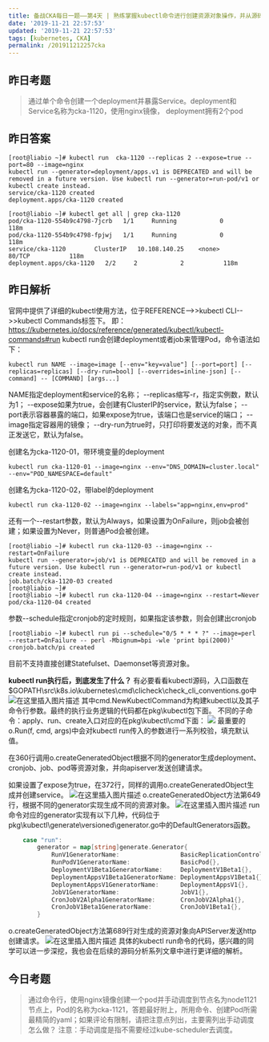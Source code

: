 ```yaml
---
title: 备战CKA每日一题——第4天 | 熟练掌握kubectl命令进行创建资源对象操作，并从源码进行解析
date: '2019-11-21 22:57:53'
updated: '2019-11-21 22:57:53'
tags: [kubernetes, CKA]
permalink: /201911212257cka
---
```



## 昨日考题

> 通过单个命令创建一个deployment并暴露Service。deployment和Service名称为cka-1120，使用nginx镜像， deployment拥有2个pod


## 昨日答案
```shell
[root@liabio ~]# kubectl run  cka-1120 --replicas 2 --expose=true --port=80 --image=nginx
kubectl run --generator=deployment/apps.v1 is DEPRECATED and will be removed in a future version. Use kubectl run --generator=run-pod/v1 or kubectl create instead.
service/cka-1120 created
deployment.apps/cka-1120 created

[root@liabio ~]# kubectl get all | grep cka-1120
pod/cka-1120-554b9c4798-7jcrb   1/1     Running            0          118m
pod/cka-1120-554b9c4798-fpjwj   1/1     Running            0          118m
service/cka-1120        ClusterIP   10.108.140.25    <none>        80/TCP           118m
deployment.apps/cka-1120   2/2     2            2           118m
```

## 昨日解析
官网中提供了详细的kubectl使用方法，位于REFERENCE-->>kubectl CLI-->>kubectl Commands标签下。
即：
https://kubernetes.io/docs/reference/generated/kubectl/kubectl-commands#run
kubectl run会创建deployment或者job来管理Pod，命令语法如下：
```shell
kubectl run NAME --image=image [--env="key=value"] [--port=port] [--replicas=replicas] [--dry-run=bool] [--overrides=inline-json] [--command] -- [COMMAND] [args...]
```
NAME指定deployment和service的名称；
--replicas缩写-r，指定实例数，默认为1；
--expose如果为true，会创建有ClusterIP的service，默认为false；
--port表示容器暴露的端口，如果expose为true，该端口也是service的端口；
--image指定容器用的镜像；
--dry-run为true时，只打印将要发送的对象，而不真正发送它，默认为false。

创建名为cka-1120-01，带环境变量的deployment
```shell
kubectl run cka-1120-01 --image=nginx --env="DNS_DOMAIN=cluster.local" --env="POD_NAMESPACE=default"
```

创建名为cka-1120-02，带label的deployment
```shell
kubectl run cka-1120-02 --image=nginx --labels="app=nginx,env=prod"
```

还有一个--restart参数，默认为Always，如果设置为OnFailure，则job会被创建；如果设置为Never，则普通Pod会被创建。
```shell
[root@liabio ~]# kubectl run cka-1120-03 --image=nginx --restart=OnFailure
kubectl run --generator=job/v1 is DEPRECATED and will be removed in a future version. Use kubectl run --generator=run-pod/v1 or kubectl create instead.
job.batch/cka-1120-03 created
[root@liabio ~]# 
[root@liabio ~]# kubectl run cka-1120-04 --image=nginx --restart=Never
pod/cka-1120-04 created
```

参数--schedule指定cronjob的定时规则，如果指定该参数，则会创建出cronjob
```shell
[root@liabio ~]# kubectl run pi --schedule="0/5 * * * ?" --image=perl --restart=OnFailure -- perl -Mbignum=bpi -wle 'print bpi(2000)'
cronjob.batch/pi created
```

目前不支持直接创建Statefulset、Daemonset等资源对象。

**kubectl run执行后，到底发生了什么？**
有必要看看kubectl源码，入口函数在$GOPATH\src\k8s.io\kubernetes\cmd\clicheck\check_cli_conventions.go中
![在这里插入图片描述](https://cdn.jsdelivr.net/gh/smallersoup/jsDelivr-cdn@main/blog/article/csdnimg/20191120225914654.png)
其中cmd.NewKubectlCommand为构建kubectl以及其子命令行参数。最终的执行业务逻辑的代码都在pkg\kubectl包下面。
不同的子命令：apply、run、create入口对应的在pkg\kubectl\cmd下面：
![](https://cdn.jsdelivr.net/gh/smallersoup/jsDelivr-cdn@main/blog/article/csdnimg/20191120230328728.png)
最重要的o.Run(f, cmd, args)中会对kubectl run传入的参数进行一系列校验，填充默认值。

在360行调用o.createGeneratedObject根据不同的generator生成deployment、cronjob、job、pod等资源对象，并向apiserver发送创建请求。

如果设置了expose为true，在372行，同样的调用o.createGeneratedObject生成并创建service。
![在这里插入图片描述](https://cdn.jsdelivr.net/gh/smallersoup/jsDelivr-cdn@main/blog/article/csdnimg/2019112023064675.png)
o.createGeneratedObject方法第649行，根据不同的generator实现生成不同的资源对象。
![在这里插入图片描述](https://cdn.jsdelivr.net/gh/smallersoup/jsDelivr-cdn@main/blog/article/csdnimg/20191120231426352.png)
run命令对应的generator实现有以下几种，代码位于pkg\kubectl\generate\versioned\generator.go中的DefaultGenerators函数。
```go
	case "run":
		generator = map[string]generate.Generator{
			RunV1GeneratorName:                 BasicReplicationController{},
			RunPodV1GeneratorName:              BasicPod{},
			DeploymentV1Beta1GeneratorName:     DeploymentV1Beta1{},
			DeploymentAppsV1Beta1GeneratorName: DeploymentAppsV1Beta1{},
			DeploymentAppsV1GeneratorName:      DeploymentAppsV1{},
			JobV1GeneratorName:                 JobV1{},
			CronJobV2Alpha1GeneratorName:       CronJobV2Alpha1{},
			CronJobV1Beta1GeneratorName:        CronJobV1Beta1{},
		}
```


o.createGeneratedObject方法第689行对生成的资源对象向APIServer发送http创建请求。
![在这里插入图片描述](https://cdn.jsdelivr.net/gh/smallersoup/jsDelivr-cdn@main/blog/article/csdnimg/20191120231300336.png)
具体的kubectl run命令的代码，感兴趣的同学可以进一步深挖，我也会在后续的源码分析系列文章中进行更详细的解析。

## 今日考题
>  通过命令行，使用nginx镜像创建一个pod并手动调度到节点名为node1121节点上，Pod的名称为cka-1121，答题最好附上，所用命令、创建Pod所需最精简的yaml；如果评论有限制，请把注意点列出，主要需列出手动调度怎么做？
>  注意：手动调度是指不需要经过kube-scheduler去调度。
